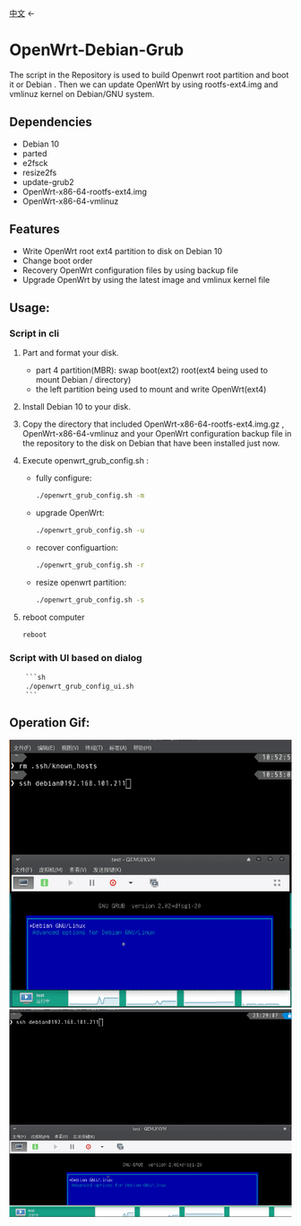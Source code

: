 [中文](README-CN.md) ←
# OpenWrt-Debian-Grub
The script in the Repository is used to build Openwrt root partition and boot it or Debian . Then we can update OpenWrt by using rootfs-ext4.img and vmlinuz kernel on Debian/GNU system. 

## Dependencies

- Debian 10
- parted 
- e2fsck
- resize2fs
- update-grub2
- OpenWrt-x86-64-rootfs-ext4.img
- OpenWrt-x86-64-vmlinuz

## Features

- Write OpenWrt root ext4 partition to disk on Debian 10
- Change boot order
- Recovery OpenWrt configuration files by using backup file
- Upgrade OpenWrt by using the latest image and vmlinux kernel file

## Usage:

### Script in cli
1. Part and format your disk.
    - part 4 partition(MBR): 
        swap boot(ext2) root(ext4 being used to mount Debian / directory) 
    - the left partition being used to mount and write OpenWrt(ext4)
2. Install Debian 10 to your disk.
3. Copy the directory that included OpenWrt-x86-64-rootfs-ext4.img.gz , OpenWrt-x86-64-vmlinuz and your OpenWrt configuration backup file in the repository to the disk on Debian that have been installed just now.
4. Execute openwrt_grub_config.sh :
    - fully configure:

        ```sh
        ./openwrt_grub_config.sh -m
        ```

    - upgrade OpenWrt:

        ```sh
        ./openwrt_grub_config.sh -u
        ```

    - recover configuartion:

        ```sh
        ./openwrt_grub_config.sh -r
        ```
    - resize openwrt partition:

        ```sh
        ./openwrt_grub_config.sh -s
        ```


5. reboot computer

    ```sh
    reboot
    ```

### Script with UI based on dialog

        ```sh
        ./openwrt_grub_config_ui.sh
        ```

## Operation Gif:
<img width="600" src="Peek2020-1-30.gif">
<img width="600" src="Peek2020-02-03-23-33.gif" />
